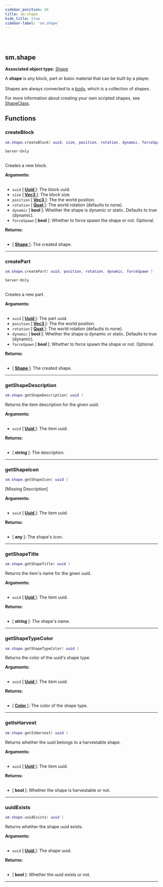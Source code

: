 ```yaml
---
sidebar_position: 44
title: sm.shape
hide_title: true
sidebar-label: 'sm.shape'
---
```


<br></br>

## sm.shape

**Associated object type:** [Shape](/docs/Game-Script-Environment/Userdata/Shape)

A <strong>shape</strong> is any block, part or basic material that can be built by a player. <br></br>
Shapes are always connected to a [body](/docs/Game-Script-Environment/Userdata/Body), which is a collection of shapes.

For more information about creating your own scripted shapes, see [ShapeClass](/docs/Game-Script-Environment/Classes/ShapeClass).

## Functions

### createBlock

```lua
sm.shape.createBlock( uuid, size, position, rotation, dynamic, forceSpawn )
```
<code>Server-Only</code> <br></br>

Creates a new block.

<strong>Arguments:</strong> <br></br>

- <code>uuid</code> [<strong> <a href="/docs/Game-Script-Environment/Userdata/Uuid"> Uuid </a> </strong>]: The block uuid.
- <code>size</code> [<strong> <a href="/docs/Game-Script-Environment/Userdata/Vec3"> Vec3 </a> </strong>]: The block size.
- <code>position</code> [<strong> <a href="/docs/Game-Script-Environment/Userdata/Vec3"> Vec3 </a> </strong>]: The the world position.
- <code>rotation</code> [<strong> <a href="/docs/Game-Script-Environment/Userdata/Quat"> Quat </a> </strong>]: The world rotation (defaults to none).
- <code>dynamic</code> [<strong> bool </strong>]: Whether the shape is dynamic or static. Defaults to true (dynamic).
- <code>forceSpawn</code> [<strong> bool </strong>]: Whether to force spawn the shape or not. Optional.

<strong>Returns:</strong> <br></br>

- [<strong> <a href="/docs/Game-Script-Environment/Userdata/Shape"> Shape </a> </strong>]: The created shape.

---

### createPart

```lua
sm.shape.createPart( uuid, position, rotation, dynamic, forceSpawn )
```
<code>Server-Only</code> <br></br>

Creates a new part.

<strong>Arguments:</strong> <br></br>

- <code>uuid</code> [<strong> <a href="/docs/Game-Script-Environment/Userdata/Uuid"> Uuid </a> </strong>]: The part uuid.
- <code>position</code> [<strong> <a href="/docs/Game-Script-Environment/Userdata/Vec3"> Vec3 </a> </strong>]: The the world position.
- <code>rotation</code> [<strong> <a href="/docs/Game-Script-Environment/Userdata/Quat"> Quat </a> </strong>]: The world rotation (defaults to none).
- <code>dynamic</code> [<strong> bool </strong>]: Whether the shape is dynamic or static. Defaults to true (dynamic).
- <code>forceSpawn</code> [<strong> bool </strong>]: Whether to force spawn the shape or not. Optional.

<strong>Returns:</strong> <br></br>

- [<strong> <a href="/docs/Game-Script-Environment/Userdata/Shape"> Shape </a> </strong>]: The created shape.

---

### getShapeDescription

```lua
sm.shape.getShapeDescription( uuid )
```

Returns the item description for the given uuid.

<strong>Arguments:</strong> <br></br>

- <code>uuid</code> [<strong> <a href="/docs/Game-Script-Environment/Userdata/Uuid"> Uuid </a> </strong>]: The item uuid.

<strong>Returns:</strong> <br></br>

- [<strong> string </strong>]: The description.

---

### getShapeIcon

```lua
sm.shape.getShapeIcon( uuid )
```

[Missing Description]

<strong>Arguments:</strong> <br></br>

- <code>uuid</code> [<strong> <a href="/docs/Game-Script-Environment/Userdata/Uuid"> Uuid </a> </strong>]: The item uuid.

<strong>Returns:</strong> <br></br>

- [<strong> any </strong>]: The shape's icon.

---

### getShapeTitle

```lua
sm.shape.getShapeTitle( uuid )
```

Returns the item's name for the given uuid.

<strong>Arguments:</strong> <br></br>

- <code>uuid</code> [<strong> <a href="/docs/Game-Script-Environment/Userdata/Uuid"> Uuid </a> </strong>]: The item uuid.

<strong>Returns:</strong> <br></br>

- [<strong> string </strong>]: The shape's name.

---

### getShapeTypeColor

```lua
sm.shape.getShapeTypeColor( uuid )
```

Returns the color of the uuid's shape type.

<strong>Arguments:</strong> <br></br>

- <code>uuid</code> [<strong> <a href="/docs/Game-Script-Environment/Userdata/Uuid"> Uuid </a> </strong>]: The item uuid.

<strong>Returns:</strong> <br></br>

- [<strong> <a href="/docs/Game-Script-Environment/Userdata/Color"> Color </a> </strong>]: The color of the shape type.

---

### getIsHarvest

```lua
sm.shape.getIsHarvest( uuid )
```

Returns whether the uuid belongs to a harvestable shape.

<strong>Arguments:</strong> <br></br>

- <code>uuid</code> [<strong> <a href="/docs/Game-Script-Environment/Userdata/Uuid"> Uuid </a> </strong>]: The item uuid.

<strong>Returns:</strong> <br></br>

- [<strong> bool </strong>]: Whether the shape is harvestable or not.

---

### uuidExists

```lua
sm.shape.uuidExists( uuid )
```

Returns whether the shape uuid exists.

<strong>Arguments:</strong> <br></br>

- <code>uuid</code> [<strong> <a href="/docs/Game-Script-Environment/Userdata/Uuid"> Uuid </a> </strong>]: The shape uuid.

<strong>Returns:</strong> <br></br>

- [<strong> bool </strong>]: Whether the uuid exists or not.

---

